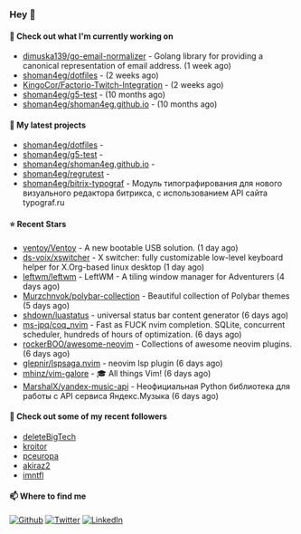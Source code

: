 ### Hey 👋

#### 👷 Check out what I'm currently working on

- [dimuska139/go-email-normalizer](https://github.com/dimuska139/go-email-normalizer) - Golang library for providing a canonical representation of email address. (1 week ago)
- [shoman4eg/dotfiles](https://github.com/shoman4eg/dotfiles) -  (2 weeks ago)
- [KingoCor/Factorio-Twitch-Integration](https://github.com/KingoCor/Factorio-Twitch-Integration) -  (2 weeks ago)
- [shoman4eg/g5-test](https://github.com/shoman4eg/g5-test) -  (10 months ago)
- [shoman4eg/shoman4eg.github.io](https://github.com/shoman4eg/shoman4eg.github.io) -  (10 months ago)

#### 🌱 My latest projects

- [shoman4eg/dotfiles](https://github.com/shoman4eg/dotfiles) - 
- [shoman4eg/g5-test](https://github.com/shoman4eg/g5-test) - 
- [shoman4eg/shoman4eg.github.io](https://github.com/shoman4eg/shoman4eg.github.io) - 
- [shoman4eg/regrutest](https://github.com/shoman4eg/regrutest) - 
- [shoman4eg/bitrix-typograf](https://github.com/shoman4eg/bitrix-typograf) - Модуль типографирования для нового визуального редактора битрикса, с использованием API сайта typograf.ru

#### ⭐ Recent Stars

- [ventoy/Ventoy](https://github.com/ventoy/Ventoy) - A new bootable USB solution. (1 day ago)
- [ds-voix/xswitcher](https://github.com/ds-voix/xswitcher) - X switcher: fully customizable low-level keyboard helper for X.Org-based linux desktop (1 day ago)
- [leftwm/leftwm](https://github.com/leftwm/leftwm) - LeftWM - A tiling window manager for Adventurers (4 days ago)
- [Murzchnvok/polybar-collection](https://github.com/Murzchnvok/polybar-collection) - Beautiful collection of Polybar themes (5 days ago)
- [shdown/luastatus](https://github.com/shdown/luastatus) - universal status bar content generator (6 days ago)
- [ms-jpq/coq_nvim](https://github.com/ms-jpq/coq_nvim) - Fast as FUCK nvim completion. SQLite, concurrent scheduler, hundreds of hours of optimization. (6 days ago)
- [rockerBOO/awesome-neovim](https://github.com/rockerBOO/awesome-neovim) - Collections of awesome neovim plugins. (6 days ago)
- [glepnir/lspsaga.nvim](https://github.com/glepnir/lspsaga.nvim) - neovim lsp plugin  (6 days ago)
- [mhinz/vim-galore](https://github.com/mhinz/vim-galore) - :mortar_board: All things Vim! (6 days ago)
- [MarshalX/yandex-music-api](https://github.com/MarshalX/yandex-music-api) - Неофициальная Python библиотека для работы с API сервиса Яндекс.Музыка (6 days ago)

#### 👯 Check out some of my recent followers

- [deleteBigTech](https://github.com/deleteBigTech)
- [kroitor](https://github.com/kroitor)
- [pceuropa](https://github.com/pceuropa)
- [akiraz2](https://github.com/akiraz2)
- [imntfl](https://github.com/imntfl)


#### 📫 Where to find me
<p>
<a href="https://github.com/shoman4eg" target="_blank"><img alt="Github" src="https://img.shields.io/badge/GitHub-%2312100E.svg?&style=for-the-badge&logo=Github&logoColor=white" /></a>
<a href="https://twitter.com/shoman4eg" target="_blank"><img alt="Twitter" src="https://img.shields.io/badge/twitter-%231DA1F2.svg?&style=for-the-badge&logo=twitter&logoColor=white" /></a>
<a href="https://www.linkedin.com/in/artemdubinin/" target="_blank"><img alt="LinkedIn" src="https://img.shields.io/badge/linkedin-%230077B5.svg?&style=for-the-badge&logo=linkedin&logoColor=white" /></a>
</p>

